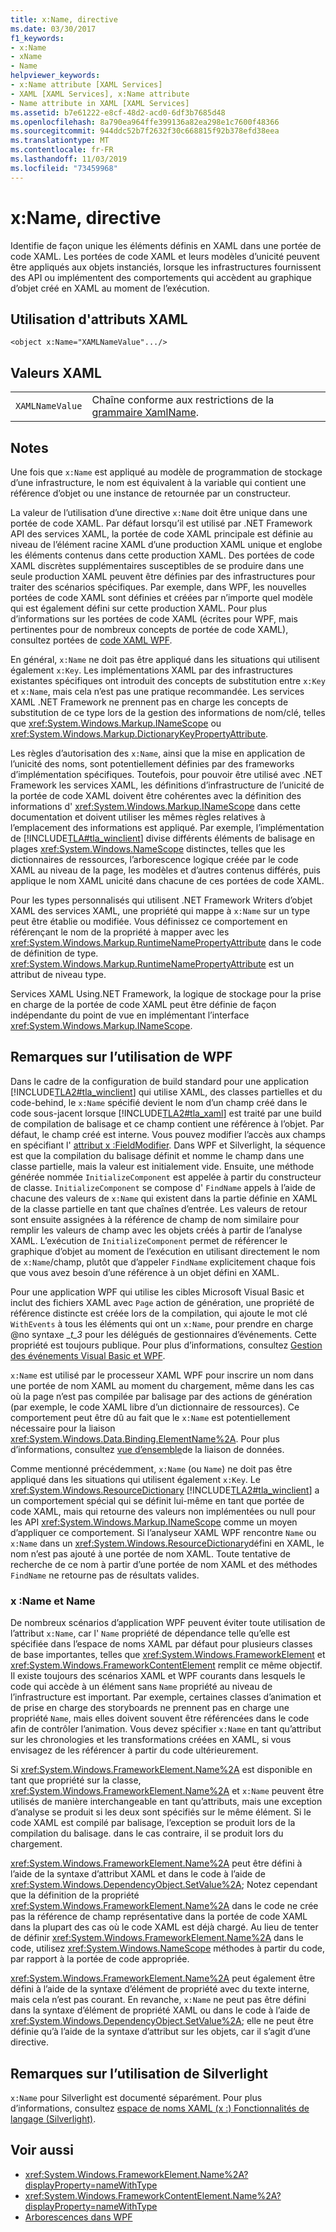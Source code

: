 ```yaml
---
title: x:Name, directive
ms.date: 03/30/2017
f1_keywords:
- x:Name
- xName
- Name
helpviewer_keywords:
- x:Name attribute [XAML Services]
- XAML [XAML Services], x:Name attribute
- Name attribute in XAML [XAML Services]
ms.assetid: b7e61222-e8cf-48d2-acd0-6df3b7685d48
ms.openlocfilehash: 8a790ea964ffe399136a82ea298e1c7600f48366
ms.sourcegitcommit: 944ddc52b7f2632f30c668815f92b378efd38eea
ms.translationtype: MT
ms.contentlocale: fr-FR
ms.lasthandoff: 11/03/2019
ms.locfileid: "73459968"
---
```

# <a name="xname-directive"></a>x:Name, directive
Identifie de façon unique les éléments définis en XAML dans une portée de code XAML. Les portées de code XAML et leurs modèles d’unicité peuvent être appliqués aux objets instanciés, lorsque les infrastructures fournissent des API ou implémentent des comportements qui accèdent au graphique d’objet créé en XAML au moment de l’exécution.  
  
## <a name="xaml-attribute-usage"></a>Utilisation d'attributs XAML  
  
```xaml  
<object x:Name="XAMLNameValue".../>  
```  
  
## <a name="xaml-values"></a>Valeurs XAML  
  
|||  
|-|-|  
|`XAMLNameValue`|Chaîne conforme aux restrictions de la [grammaire XamlName](xamlname-grammar.md).|  
  
## <a name="remarks"></a>Notes  
 Une fois que `x:Name` est appliqué au modèle de programmation de stockage d’une infrastructure, le nom est équivalent à la variable qui contient une référence d’objet ou une instance de retournée par un constructeur.  
  
 La valeur de l’utilisation d’une directive `x:Name` doit être unique dans une portée de code XAML. Par défaut lorsqu’il est utilisé par .NET Framework API des services XAML, la portée de code XAML principale est définie au niveau de l’élément racine XAML d’une production XAML unique et englobe les éléments contenus dans cette production XAML. Des portées de code XAML discrètes supplémentaires susceptibles de se produire dans une seule production XAML peuvent être définies par des infrastructures pour traiter des scénarios spécifiques. Par exemple, dans WPF, les nouvelles portées de code XAML sont définies et créées par n’importe quel modèle qui est également défini sur cette production XAML. Pour plus d’informations sur les portées de code XAML (écrites pour WPF, mais pertinentes pour de nombreux concepts de portée de code XAML), consultez portées de [code XAML WPF](../wpf/advanced/wpf-xaml-namescopes.md).  
  
 En général, `x:Name` ne doit pas être appliqué dans les situations qui utilisent également `x:Key`. Les implémentations XAML par des infrastructures existantes spécifiques ont introduit des concepts de substitution entre `x:Key` et `x:Name`, mais cela n’est pas une pratique recommandée. Les services XAML .NET Framework ne prennent pas en charge les concepts de substitution de ce type lors de la gestion des informations de nom/clé, telles que <xref:System.Windows.Markup.INameScope> ou <xref:System.Windows.Markup.DictionaryKeyPropertyAttribute>.  
  
 Les règles d’autorisation des `x:Name`, ainsi que la mise en application de l’unicité des noms, sont potentiellement définies par des frameworks d’implémentation spécifiques. Toutefois, pour pouvoir être utilisé avec .NET Framework les services XAML, les définitions d’infrastructure de l’unicité de la portée de code XAML doivent être cohérentes avec la définition des informations d' <xref:System.Windows.Markup.INameScope> dans cette documentation et doivent utiliser les mêmes règles relatives à l’emplacement des informations est appliqué. Par exemple, l’implémentation de [!INCLUDE[TLA#tla_winclient](../../../includes/tlasharptla-winclient-md.md)] divise différents éléments de balisage en plages <xref:System.Windows.NameScope> distinctes, telles que les dictionnaires de ressources, l’arborescence logique créée par le code XAML au niveau de la page, les modèles et d’autres contenus différés, puis applique le nom XAML unicité dans chacune de ces portées de code XAML.  
  
 Pour les types personnalisés qui utilisent .NET Framework Writers d’objet XAML des services XAML, une propriété qui mappe à `x:Name` sur un type peut être établie ou modifiée. Vous définissez ce comportement en référençant le nom de la propriété à mapper avec les <xref:System.Windows.Markup.RuntimeNamePropertyAttribute> dans le code de définition de type.  <xref:System.Windows.Markup.RuntimeNamePropertyAttribute> est un attribut de niveau type.  
  
 Services XAML Using.NET Framework, la logique de stockage pour la prise en charge de la portée de code XAML peut être définie de façon indépendante du point de vue en implémentant l’interface <xref:System.Windows.Markup.INameScope>.  
  
## <a name="wpf-usage-notes"></a>Remarques sur l’utilisation de WPF  
 Dans le cadre de la configuration de build standard pour une application [!INCLUDE[TLA2#tla_winclient](../../../includes/tla2sharptla-winclient-md.md)] qui utilise XAML, des classes partielles et du code-behind, le `x:Name` spécifié devient le nom d’un champ créé dans le code sous-jacent lorsque [!INCLUDE[TLA2#tla_xaml](../../../includes/tla2sharptla-xaml-md.md)] est traité par une build de compilation de balisage et ce champ contient une référence à l’objet. Par défaut, le champ créé est interne. Vous pouvez modifier l’accès aux champs en spécifiant l' [attribut x :FieldModifier](x-fieldmodifier-directive.md). Dans WPF et Silverlight, la séquence est que la compilation du balisage définit et nomme le champ dans une classe partielle, mais la valeur est initialement vide. Ensuite, une méthode générée nommée `InitializeComponent` est appelée à partir du constructeur de classe. `InitializeComponent` se compose d' `FindName` appels à l’aide de chacune des valeurs de `x:Name` qui existent dans la partie définie en XAML de la classe partielle en tant que chaînes d’entrée. Les valeurs de retour sont ensuite assignées à la référence de champ de nom similaire pour remplir les valeurs de champ avec les objets créés à partir de l’analyse XAML. L’exécution de `InitializeComponent` permet de référencer le graphique d’objet au moment de l’exécution en utilisant directement le nom de `x:Name`/champ, plutôt que d’appeler `FindName` explicitement chaque fois que vous avez besoin d’une référence à un objet défini en XAML.  
  
 Pour une application WPF qui utilise les cibles Microsoft Visual Basic et inclut des fichiers XAML avec `Page` action de génération, une propriété de référence distincte est créée lors de la compilation, qui ajoute le mot clé `WithEvents` à tous les éléments qui ont un `x:Name`, pour prendre en charge @no syntaxe __t_3_ pour les délégués de gestionnaires d’événements. Cette propriété est toujours publique. Pour plus d’informations, consultez [Gestion des événements Visual Basic et WPF](../wpf/advanced/visual-basic-and-wpf-event-handling.md).  
  
 `x:Name` est utilisé par le processeur XAML WPF pour inscrire un nom dans une portée de nom XAML au moment du chargement, même dans les cas où la page n’est pas compilée par balisage par des actions de génération (par exemple, le code XAML libre d’un dictionnaire de ressources). Ce comportement peut être dû au fait que le `x:Name` est potentiellement nécessaire pour la liaison <xref:System.Windows.Data.Binding.ElementName%2A>. Pour plus d’informations, consultez [vue d’ensemble](../../desktop-wpf/data/data-binding-overview.md)de la liaison de données.  
  
 Comme mentionné précédemment, `x:Name` (ou `Name`) ne doit pas être appliqué dans les situations qui utilisent également `x:Key`. Le <xref:System.Windows.ResourceDictionary> [!INCLUDE[TLA2#tla_winclient](../../../includes/tla2sharptla-winclient-md.md)] a un comportement spécial qui se définit lui-même en tant que portée de code XAML, mais qui retourne des valeurs non implémentées ou null pour les API <xref:System.Windows.Markup.INameScope> comme un moyen d’appliquer ce comportement. Si l’analyseur XAML WPF rencontre `Name` ou `x:Name` dans un <xref:System.Windows.ResourceDictionary>défini en XAML, le nom n’est pas ajouté à une portée de nom XAML. Toute tentative de recherche de ce nom à partir d’une portée de nom XAML et des méthodes `FindName` ne retourne pas de résultats valides.  
  
### <a name="xname-and-name"></a>x :Name et Name  
 De nombreux scénarios d’application WPF peuvent éviter toute utilisation de l’attribut `x:Name`, car l' `Name` propriété de dépendance telle qu’elle est spécifiée dans l’espace de noms XAML par défaut pour plusieurs classes de base importantes, telles que <xref:System.Windows.FrameworkElement> et <xref:System.Windows.FrameworkContentElement> remplit ce même objectif. Il existe toujours des scénarios XAML et WPF courants dans lesquels le code qui accède à un élément sans `Name` propriété au niveau de l’infrastructure est important. Par exemple, certaines classes d’animation et de prise en charge des storyboards ne prennent pas en charge une propriété `Name`, mais elles doivent souvent être référencées dans le code afin de contrôler l’animation. Vous devez spécifier `x:Name` en tant qu’attribut sur les chronologies et les transformations créées en XAML, si vous envisagez de les référencer à partir du code ultérieurement.  
  
 Si <xref:System.Windows.FrameworkElement.Name%2A> est disponible en tant que propriété sur la classe, <xref:System.Windows.FrameworkElement.Name%2A> et `x:Name` peuvent être utilisés de manière interchangeable en tant qu’attributs, mais une exception d’analyse se produit si les deux sont spécifiés sur le même élément. Si le code XAML est compilé par balisage, l’exception se produit lors de la compilation du balisage. dans le cas contraire, il se produit lors du chargement.  
  
 <xref:System.Windows.FrameworkElement.Name%2A> peut être défini à l’aide de la syntaxe d’attribut XAML et dans le code à l’aide de <xref:System.Windows.DependencyObject.SetValue%2A>; Notez cependant que la définition de la propriété <xref:System.Windows.FrameworkElement.Name%2A> dans le code ne crée pas la référence de champ représentative dans la portée de code XAML dans la plupart des cas où le code XAML est déjà chargé. Au lieu de tenter de définir <xref:System.Windows.FrameworkElement.Name%2A> dans le code, utilisez <xref:System.Windows.NameScope> méthodes à partir du code, par rapport à la portée de code appropriée.  
  
 <xref:System.Windows.FrameworkElement.Name%2A> peut également être défini à l’aide de la syntaxe d’élément de propriété avec du texte interne, mais cela n’est pas courant. En revanche, `x:Name` ne peut pas être défini dans la syntaxe d’élément de propriété XAML ou dans le code à l’aide de <xref:System.Windows.DependencyObject.SetValue%2A>; elle ne peut être définie qu’à l’aide de la syntaxe d’attribut sur les objets, car il s’agit d’une directive.  
  
## <a name="silverlight-usage-notes"></a>Remarques sur l’utilisation de Silverlight  
 `x:Name` pour Silverlight est documenté séparément. Pour plus d’informations, consultez [espace de noms XAML (x :) Fonctionnalités de langage (Silverlight)](https://go.microsoft.com/fwlink/?LinkId=199081).  
  
## <a name="see-also"></a>Voir aussi

- <xref:System.Windows.FrameworkElement.Name%2A?displayProperty=nameWithType>
- <xref:System.Windows.FrameworkContentElement.Name%2A?displayProperty=nameWithType>
- [Arborescences dans WPF](../wpf/advanced/trees-in-wpf.md)
